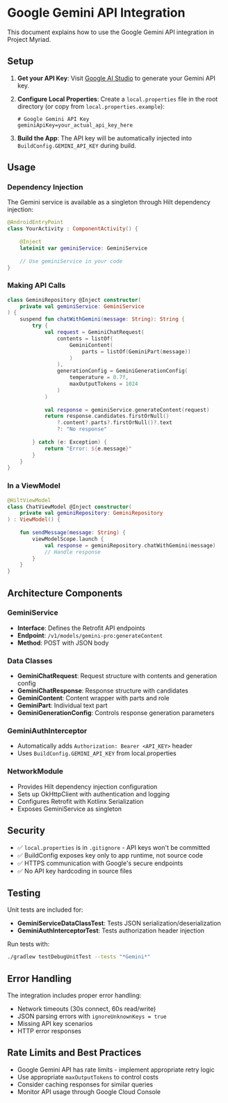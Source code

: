 # Google Gemini API Integration

This document explains how to use the Google Gemini API integration in Project Myriad.

## Setup

1. **Get your API Key**: Visit [Google AI Studio](https://makersuite.google.com/app/apikey) to generate your Gemini API key.

2. **Configure Local Properties**: Create a `local.properties` file in the root directory (or copy from `local.properties.example`):
   ```properties
   # Google Gemini API Key
   geminiApiKey=your_actual_api_key_here
   ```

3. **Build the App**: The API key will be automatically injected into `BuildConfig.GEMINI_API_KEY` during build.

## Usage

### Dependency Injection

The Gemini service is available as a singleton through Hilt dependency injection:

```kotlin
@AndroidEntryPoint
class YourActivity : ComponentActivity() {
    
    @Inject
    lateinit var geminiService: GeminiService
    
    // Use geminiService in your code
}
```

### Making API Calls

```kotlin
class GeminiRepository @Inject constructor(
    private val geminiService: GeminiService
) {
    suspend fun chatWithGemini(message: String): String {
        try {
            val request = GeminiChatRequest(
                contents = listOf(
                    GeminiContent(
                        parts = listOf(GeminiPart(message))
                    )
                ),
                generationConfig = GeminiGenerationConfig(
                    temperature = 0.7f,
                    maxOutputTokens = 1024
                )
            )
            
            val response = geminiService.generateContent(request)
            return response.candidates.firstOrNull()
                ?.content?.parts?.firstOrNull()?.text 
                ?: "No response"
                
        } catch (e: Exception) {
            return "Error: ${e.message}"
        }
    }
}
```

### In a ViewModel

```kotlin
@HiltViewModel
class ChatViewModel @Inject constructor(
    private val geminiRepository: GeminiRepository
) : ViewModel() {
    
    fun sendMessage(message: String) {
        viewModelScope.launch {
            val response = geminiRepository.chatWithGemini(message)
            // Handle response
        }
    }
}
```

## Architecture Components

### GeminiService
- **Interface**: Defines the Retrofit API endpoints
- **Endpoint**: `/v1/models/gemini-pro:generateContent`
- **Method**: POST with JSON body

### Data Classes
- **GeminiChatRequest**: Request structure with contents and generation config
- **GeminiChatResponse**: Response structure with candidates
- **GeminiContent**: Content wrapper with parts and role
- **GeminiPart**: Individual text part
- **GeminiGenerationConfig**: Controls response generation parameters

### GeminiAuthInterceptor
- Automatically adds `Authorization: Bearer <API_KEY>` header
- Uses `BuildConfig.GEMINI_API_KEY` from local.properties

### NetworkModule
- Provides Hilt dependency injection configuration
- Sets up OkHttpClient with authentication and logging
- Configures Retrofit with Kotlinx Serialization
- Exposes GeminiService as singleton

## Security

- ✅ `local.properties` is in `.gitignore` - API keys won't be committed
- ✅ BuildConfig exposes key only to app runtime, not source code
- ✅ HTTPS communication with Google's secure endpoints
- ✅ No API key hardcoding in source files

## Testing

Unit tests are included for:
- **GeminiServiceDataClassTest**: Tests JSON serialization/deserialization
- **GeminiAuthInterceptorTest**: Tests authorization header injection

Run tests with:
```bash
./gradlew testDebugUnitTest --tests "*Gemini*"
```

## Error Handling

The integration includes proper error handling:
- Network timeouts (30s connect, 60s read/write)
- JSON parsing errors with `ignoreUnknownKeys = true`
- Missing API key scenarios
- HTTP error responses

## Rate Limits and Best Practices

- Google Gemini API has rate limits - implement appropriate retry logic
- Use appropriate `maxOutputTokens` to control costs
- Consider caching responses for similar queries
- Monitor API usage through Google Cloud Console